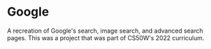 # Google
A recreation of Google's search, image search, and advanced search pages. This was a project that was part of CS50W's 2022 curriculum.
